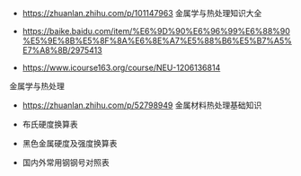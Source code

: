 - https://zhuanlan.zhihu.com/p/101147963  金属学与热处理知识大全

- https://baike.baidu.com/item/%E6%9D%90%E6%96%99%E6%88%90%E5%9E%8B%E5%8F%8A%E6%8E%A7%E5%88%B6%E5%B7%A5%E7%A8%8B/2975413


- https://www.icourse163.org/course/NEU-1206136814


金属学与热处理

- https://zhuanlan.zhihu.com/p/52798949  金属材料热处理基础知识

- 布氏硬度换算表
- 黑色金属硬度及强度换算表
- 国内外常用钢钢号对照表